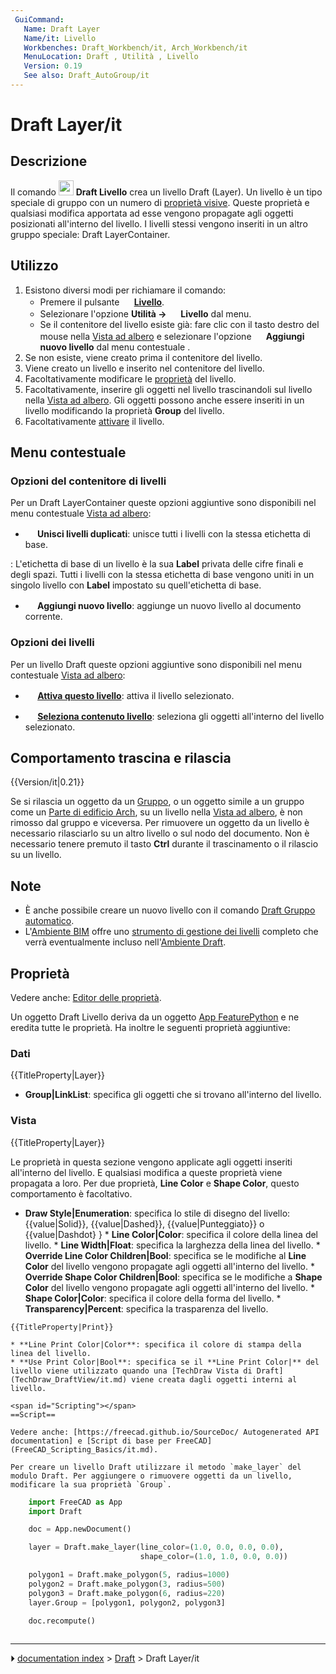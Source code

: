 ```yaml
---
 GuiCommand:
   Name: Draft Layer
   Name/it: Livello
   Workbenches: Draft_Workbench/it, Arch_Workbench/it
   MenuLocation: Draft , Utilità , Livello
   Version: 0.19
   See also: Draft_AutoGroup/it
---
```


# Draft Layer/it



## Descrizione

Il comando <img alt="" src=images/Draft_Layer.svg  style="width:24px;"> **Draft Livello** crea un livello Draft (Layer). Un livello è un tipo speciale di gruppo con un numero di [proprietà visive](#View.md). Queste proprietà e qualsiasi modifica apportata ad esse vengono propagate agli oggetti posizionati all\'interno del livello. I livelli stessi vengono inseriti in un altro gruppo speciale: Draft LayerContainer.



## Utilizzo

1.  Esistono diversi modi per richiamare il comando:
    -   Premere il pulsante **<img src="images/Draft_Layer.svg" width=16px> [Livello](Draft_Layer/it.md)**.
    -   Selezionare l\'opzione **Utilità → <img src="images/Draft_Layer.svg" width=16px> Livello** dal menu.
    -   Se il contenitore del livello esiste già: fare clic con il tasto destro del mouse nella [Vista ad albero](Tree_view/it.md) e selezionare l\'opzione **<img src="images/Draft_NewLayer.svg" width=16px> Aggiungi nuovo livello** dal menu contestuale .
2.  Se non esiste, viene creato prima il contenitore del livello.
3.  Viene creato un livello e inserito nel contenitore del livello.
4.  Facoltativamente modificare le [proprietà](#Properties.md) del livello.
5.  Facoltativamente, inserire gli oggetti nel livello trascinandoli sul livello nella [Vista ad albero](Tree_view/it.md). Gli oggetti possono anche essere inseriti in un livello modificando la proprietà **Group** del livello.
6.  Facoltativamente [attivare](#Layer_options.md) il livello.



## Menu contestuale 



### Opzioni del contenitore di livelli 

Per un Draft LayerContainer queste opzioni aggiuntive sono disponibili nel menu contestuale [Vista ad albero](Tree_view/it.md):

-    **<img src="images/Draft_Layer.svg" width=16px> Unisci livelli duplicati**: unisce tutti i livelli con la stessa etichetta di base.

:   L\'etichetta di base di un livello è la sua **Label** privata delle cifre finali e degli spazi. Tutti i livelli con la stessa etichetta di base vengono uniti in un singolo livello con **Label** impostato su quell\'etichetta di base.

-    **<img src="images/Draft_NewLayer.svg" width=16px> Aggiungi nuovo livello**: aggiunge un nuovo livello al documento corrente.



### Opzioni dei livelli 

Per un livello Draft queste opzioni aggiuntive sono disponibili nel menu contestuale [Vista ad albero](Tree_view/it.md):

-    **<img src="images/button_right.svg" width=16px> [Attiva questo livello](Draft_AutoGroup/it.md)**: attiva il livello selezionato.

-    **<img src="images/Draft_SelectGroup.svg" width=16px> [Seleziona contenuto livello](Draft_SelectGroup/it.md)**: seleziona gli oggetti all\'interno del livello selezionato.



## Comportamento trascina e rilascia 


{{Version/it|0.21}}

Se si rilascia un oggetto da un [ Gruppo](Std_Group/it.md), o un oggetto simile a un gruppo come un [Parte di edificio Arch](Arch_BuildingPart/it.md), su un livello nella [Vista ad albero](Tree_view/it.md), è non rimosso dal gruppo e viceversa. Per rimuovere un oggetto da un livello è necessario rilasciarlo su un altro livello o sul nodo del documento. Non è necessario tenere premuto il tasto **Ctrl** durante il trascinamento o il rilascio su un livello.



## Note

-   È anche possibile creare un nuovo livello con il comando [Draft Gruppo automatico](Draft_AutoGroup/it.md).
-   L\'[Ambiente BIM](BIM_Workbench/it.md) offre uno [strumento di gestione dei livelli](BIM_Layers/it.md) completo che verrà eventualmente incluso nell\'[Ambiente Draft](Draft_Workbench/it.md).



## Proprietà

Vedere anche: [Editor delle proprietà](Property_editor/it.md).

Un oggetto Draft Livello deriva da un oggetto [App FeaturePython](App_FeaturePython/it.md) e ne eredita tutte le proprietà. Ha inoltre le seguenti proprietà aggiuntive:



### Dati


{{TitleProperty|Layer}}

-    **Group|LinkList**: specifica gli oggetti che si trovano all\'interno del livello.



### Vista


{{TitleProperty|Layer}}

Le proprietà in questa sezione vengono applicate agli oggetti inseriti all\'interno del livello. E qualsiasi modifica a queste proprietà viene propagata a loro. Per due proprietà, **Line Color** e **Shape Color**, questo comportamento è facoltativo.

-    **Draw Style|Enumeration**: specifica lo stile di disegno del livello: {{value|Solid}}, {{value|Dashed}}, {{value|Punteggiato}} o {{value|Dashdot} }
    * **Line Color|Color**: specifica il colore della linea del livello.
    * **Line Width|Float**: specifica la larghezza della linea del livello.
    * **Override Line Color Children|Bool**: specifica se le modifiche al **Line Color** del livello vengono propagate agli oggetti all'interno del livello.
    * **Override Shape Color Children|Bool**: specifica se le modifiche a **Shape Color** del livello vengono propagate agli oggetti all'interno del livello.
    * **Shape Color|Color**: specifica il colore della forma del livello.
    * **Transparency|Percent**: specifica la trasparenza del livello.

    {{TitleProperty|Print}}

    * **Line Print Color|Color**: specifica il colore di stampa della linea del livello.
    * **Use Print Color|Bool**: specifica se il **Line Print Color|** del livello viene utilizzato quando una [TechDraw Vista di Draft](TechDraw_DraftView/it.md) viene creata dagli oggetti interni al livello.

    <span id="Scripting"></span>
    ==Script==

    Vedere anche: [https://freecad.github.io/SourceDoc/ Autogenerated API documentation] e [Script di base per FreeCAD](FreeCAD_Scripting_Basics/it.md).

    Per creare un livello Draft utilizzare il metodo `make_layer` del modulo Draft. Per aggiungere o rimuovere oggetti da un livello, modificare la sua proprietà `Group`.

    
```python
    import FreeCAD as App
    import Draft

    doc = App.newDocument()

    layer = Draft.make_layer(line_color=(1.0, 0.0, 0.0, 0.0),
                             shape_color=(1.0, 1.0, 0.0, 0.0))

    polygon1 = Draft.make_polygon(5, radius=1000)
    polygon2 = Draft.make_polygon(3, radius=500)
    polygon3 = Draft.make_polygon(6, radius=220)
    layer.Group = [polygon1, polygon2, polygon3]

    doc.recompute()
    
```



---
⏵ [documentation index](../README.md) > [Draft](Draft_Workbench.md) > Draft Layer/it
